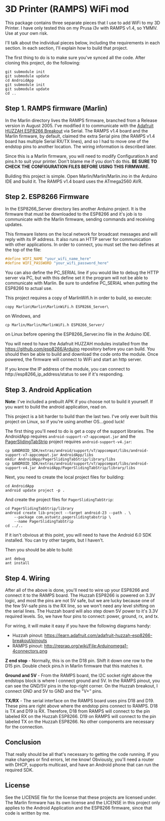 # 3D Printer (RAMPS) WiFi mod

This package contains three separate pieces that I use to add WiFi to my 3D
Printer.  I have only tested this on my Prusa i3v with RAMPS v1.4, so YMMV. Use
at your own risk.

I'll talk about the individual pieces below, including the requirements in each
section.  In each section, I'll explain how to build that project.

The first thing to do is to make sure you've synced all the code. After cloning
this project, do the following:

```
git submodule init
git submodule update
cd AndroidApp
git submodule init
git submodule update
cd ..
```

## Step 1. RAMPS firmware (Marlin)

In the Marlin directory lives the RAMPS firmware, branched from a Release version in August 2005.  I've modified it to communicate with the [Adafruit HUZZAH ESP8266 Breakout](https://www.adafruit.com/products/2471) via Serial.  The RAMPS v1.4 board and the Marlin firmware, by default, claimed the extra Serial pins (the RAMPS v1.4 board has multiple Serial RX/TX lines), and so I had to move one of the endstop pins to another location.  The wiring information is described later.

Since this is a Marlin firmware, you will need to modify Configuration.h and pins.h to suit your printer.  Don't blame me if you don't do this.  **BE SURE TO CHECK THE CONFIGURATION FILES BEFORE USING THIS FIRMWARE.**

Building this project is simple.  Open Marlin/Marlin/Marlin.ino in the Arduino IDE and build it.  The RAMPS v1.4 board uses the ATmega2560 AVR.

## Step 2. ESP8266 Firmware

In the ESP8266_Server directory lies another Arduino project.  It is the firmware that must be downloaded to the ESP8266 and it's job is to communicate with the Marlin firmware, sending commands and receiving updates.

This firmware listens on the local network for broadcast messages and will reply with its IP address. It also runs an HTTP server for communication with  other applications.  In order to connect, you must set the two defines at the top of the file:

```c
#define WIFI_NAME "your_wifi_name_here"
#define WIFI_PASSWORD "your_wifi_password_here"
```

You can also define the PC_SERIAL line if you would like to debug the HTTP server via PC, but with this define set it the program will not be able to communicate with Marlin.  Be sure to undefine PC_SERIAL when putting the ESP8266 to actual use.

This project requires a copy of MarlinWifi.h in order to build, so execute:

```
copy Marlin\Marlin\MarlinWiFi.h ESP8266_Server\
```

on Windows, and

```
cp Marlin/Marlin/MarlinWiFi.h ESP8266_Server/
```

on Linux before opening the ESP8266_Server.ino file in the Arduino IDE.

You will need to have the Adafruit HUZZAH modules installed from the https://github.com/esp8266/Arduino repository before you can build. You should then be able to build and download the code onto the module.  Once powered, the firmware will connect to WiFi and start an http server.

If you know the IP address of the module, you can connect to http://esp8266_ip_address/status to see if it's responding.


## Step 3. Android Application

**Note**: I've included a prebuilt APK if you choose not to build it yourself.  If you want to build the android application, read on.

This project is a bit harder to build than the last two.  I've only ever built this project on Linux, so if you're using another OS...good luck!

The first thing you'll need to do is get a copy of the support libraries.  The AndroidApp requires `android-support-v7-appcompat.jar` and the [PagerSlidingTabStrip](https://github.com/astuetz/PagerSlidingTabStrip) project requires `android-support-v4.jar`:

```
cp $ANDROID_SDK/extras/android/support/v7/appcompat/libs/android-support-v7-appcompat.jar AndroidApp/libs
mkdir AndroidApp/PagerSlidingTabStrip/library/libs
cp $ANDROID_SDK/extras/android/support/v7/appcompat/libs/android-support-v4.jar AndroidApp/PagerSlidingTabStrip/library/libs
```

Next, you need to create the local project files for building:

```
cd AndroidApp
android update project -p .
```

And create the project files for `PagerSlidingTabStrip`:

```
cd PagerSlidingTabStrip/library
android create lib-project --target android-23 --path . \
	--package com.astuetz.pagerslidingtabstrip \
   	--name PagerSlidingTabStrip
cd ../..
```

If it isn't obvious at this point, you will need to have the Android 6.0 SDK installed.  You can try other targets, but I haven't.

Then you should be able to build:

```
ant debug
ant install
```

## Step 4. Wiring

After all of the above is done, you'll need to wire up your ESP8266 and connect it to the RAMPS board.  The Huzzah ESP8266 is powered on 3.3V logic, and most the pins are not 5V safe, but we are lucky because one of the few 5V-safe pins is the RX line, so we won't need any level shifting on the serial lines.  The Huzzah board will also step down 5V power to it's 3.3V required levels.  So, we have four pins to connect: power, ground, rx, and tx.

For wiring, it will make it easy if you have the following diagrams handy:

* Huzzah pinout: https://learn.adafruit.com/adafruit-huzzah-esp8266-breakout/pinouts
* RAMPS pinout: http://reprap.org/wiki/File:Arduinomega1-4connectors.png

**Z end stop** - Normally, this is on the D18 pin.  Shift it down one row to the D15 pin.  Double check pins.h in Marlin firmware that this matches it.

**Ground and 5V** - From the RAMPS board, the I2C socket right above the endstops block is where I connect ground and 5V.  In the RAMPS pinout, you can see the GND/5V pins in the top-right corner.  On the Huzzah breakout, I connect GND and 5V to GND and the "V+" pins.

**TX/RX** - The serial interface on the RAMPS board uses pins D18 and D19.  These pins are right above where the endstop pins connect to RAMPS. D18 is TX and D19 is RX.  Therefore, D18 from RAMPS will connect to the pin labeled RX on the Huzzah ESP8266.  D19 on RAMPS will connect to the pin labeled TX on the Huzzah ESP8266.  No other components are necessary for the connection.


## Conclusion

That really should be all that's necessary to getting the code running.  If you make changes or find errors, let me know!  Obviously, you'll need
a router with DHCP, supports multicast, and have an Android phone that can run the required SDK.

## License

See the LICENSE file for the license that these projects are licensed under.  The Marlin firmware has its own license and the LICENSE in this project only applies to the Android Application and the ESP8266 firmware, since that code is written by me.













